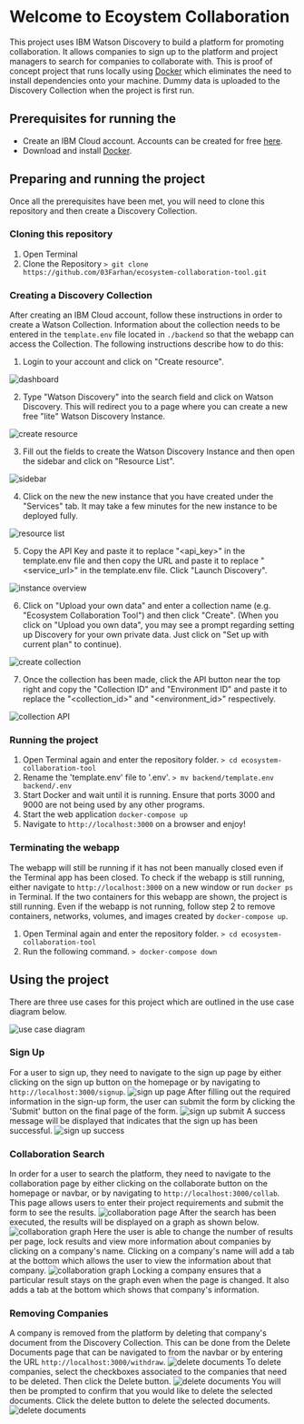 # Welcome to Ecoystem Collaboration

This project uses IBM Watson Discovery to build a platform for promoting collaboration. It allows companies to sign up to the platform and project managers to search for companies to collaborate with. This is proof of concept project that runs locally using [Docker](https://www.docker.com) which eliminates the need to install dependencies onto your machine. Dummy data is uploaded to the Discovery Collection when the project is first run.

## Prerequisites for running the

- Create an IBM Cloud account. Accounts can be created for free [here](https://cloud.ibm.com/registration).
- Download and install [Docker](https://www.docker.com/get-started).

## Preparing and running the project

Once all the prerequisites have been met, you will need to clone this repository and then create a Discovery Collection.

### Cloning this repository

1. Open Terminal
2. Clone the Repository
   `> git clone https://github.com/03Farhan/ecosystem-collaboration-tool.git`

### Creating a Discovery Collection

After creating an IBM Cloud account, follow these instructions in order to create a Watson Collection. Information about the collection needs to be entered in the `template.env` file located in `./backend` so that the webapp can access the Collection. The following instructions describe how to do this:

1. Login to your account and click on "Create resource".

![dashboard](./documentation/dashboard.png)

2. Type "Watson Discovery" into the search field and click on Watson Discovery. This will redirect you to a page where you can create a new free "lite" Watson Discovery Instance.

![create resource](./documentation/create-resource.png)

3. Fill out the fields to create the Watson Discovery Instance and then open the sidebar and click on "Resource List".

![sidebar](./documentation/sidebar.png)

4. Click on the new the new instance that you have created under the "Services" tab. It may take a few minutes for the new instance to be deployed fully.

![resource list](./documentation/resource-list.png)

5. Copy the API Key and paste it to replace "<api_key>" in the template.env file and then copy the URL and paste it to replace "<service_url>" in the template.env file. Click "Launch Discovery".

![instance overview](./documentation/instance-overview.png)

6. Click on "Upload your own data" and enter a collection name (e.g. "Ecosystem Collaboration Tool") and then click "Create". (When you click on "Upload you own data", you may see a prompt regarding setting up Discovery for your own private data. Just click on "Set up with current plan" to continue).

![create collection](./documentation/create-collection.png)

7. Once the collection has been made, click the API button near the top right and copy the "Collection ID" and "Environment ID" and paste it to replace the "<collection_id>" and "<environment_id>" respectively.

![collection API](./documentation/collection-api.png)

### Running the project

1. Open Terminal again and enter the repository folder.
   `> cd ecosystem-collaboration-tool`
2. Rename the 'template.env' file to '.env'.
   `> mv backend/template.env backend/.env`
3. Start Docker and wait until it is running. Ensure that ports 3000 and 9000 are not being used by any other programs.
4. Start the web application
   `docker-compose up`
5. Navigate to `http://localhost:3000` on a browser and enjoy!

### Terminating the webapp

The webapp will still be running if it has not been manually closed even if the Terminal app has been closed. To check if the webapp is still running, either navigate to `http://localhost:3000` on a new window or run `docker ps` in Terminal. If the two containers for this webapp are shown, the project is still running. Even if the webapp is not running, follow step 2 to remove containers, networks, volumes, and images created by `docker-compose up`.

1. Open Terminal again and enter the repository folder.
   `> cd ecosystem-collaboration-tool`
2. Run the following command.
   `> docker-compose down`

## Using the project

There are three use cases for this project which are outlined in the use case diagram below.

![use case diagram](./documentation/use-cases.png)

### Sign Up

For a user to sign up, they need to navigate to the sign up page by either clicking on the sign up button on the homepage or by navigating to `http://localhost:3000/signup`.
![sign up page](./documentation/sign-up1.png)
After filling out the required information in the sign-up form, the user can submit the form by clicking the 'Submit' button on the final page of the form.
![sign up submit](./documentation/sign-up2.png)
A success message will be displayed that indicates that the sign up has been successful.
![sign up success](./documentation/sign-up3.png)

### Collaboration Search

In order for a user to search the platform, they need to navigate to the collaboration page by either clicking on the collaborate button on the homepage or navbar, or by navigating to `http://localhost:3000/collab`. This page allows users to enter their project requirements and submit the form to see the results.
![collaboration page](./documentation/collab1.png)
After the search has been executed, the results will be displayed on a graph as shown below.
![collaboration graph](./documentation/collab-graph.png)
Here the user is able to change the number of results per page, lock results and view more information about companies by clicking on a company's name. Clicking on a company's name will add a tab at the bottom which allows the user to view the information about that company.
![collaboration graph](./documentation/company-information.png)
Locking a company ensures that a particular result stays on the graph even when the page is changed. It also adds a tab at the bottom which shows that company's information.

### Removing Companies

A company is removed from the platform by deleting that company's document from the Discovery Collection. This can be done from the Delete Documents page that can be navigated to from the navbar or by entering the URL `http://localhost:3000/withdraw`.
![delete documents](./documentation/delete-documents.png)
To delete companies, select the checkboxes associated to the companies that need to be deleted. Then click the Delete button.
![delete documents](./documentation/delete-documents2.png)
You will then be prompted to confirm that you would like to delete the selected documents. Click the delete button to delete the selected documents.
![delete documents](./documentation/delete-documents3.png)
